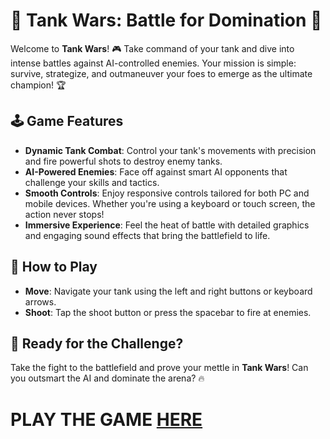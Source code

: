 # 🚀 Tank Wars: Battle for Domination 🎯

Welcome to **Tank Wars**! 🎮 Take command of your tank and dive into intense battles against AI-controlled enemies. Your mission is simple: survive, strategize, and outmaneuver your foes to emerge as the ultimate champion! 🏆

## 🕹️ Game Features
- **Dynamic Tank Combat**: Control your tank's movements with precision and fire powerful shots to destroy enemy tanks.
- **AI-Powered Enemies**: Face off against smart AI opponents that challenge your skills and tactics.
- **Smooth Controls**: Enjoy responsive controls tailored for both PC and mobile devices. Whether you're using a keyboard or touch screen, the action never stops!
- **Immersive Experience**: Feel the heat of battle with detailed graphics and engaging sound effects that bring the battlefield to life.

## 🎯 How to Play
- **Move**: Navigate your tank using the left and right buttons or keyboard arrows.
- **Shoot**: Tap the shoot button or press the spacebar to fire at enemies.

## 🌟 Ready for the Challenge?
Take the fight to the battlefield and prove your mettle in **Tank Wars**! Can you outsmart the AI and dominate the arena? 🔥

# PLAY THE GAME [HERE](https://vrushab123.github.io/TANK-WARS/)
